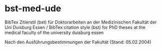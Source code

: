 # bst-med-ude
BibTex Zitierstil (bst) für Doktorarbeiten an der Medizinischen Fakultät der Uni Duisburg Essen  / 
BibTex citation style (bst) for PhD theses at the medical faculty of the university duisburg essen

Nach den Ausführungsbestimmungen der Fakultät (Stand: 05.02.2004)
